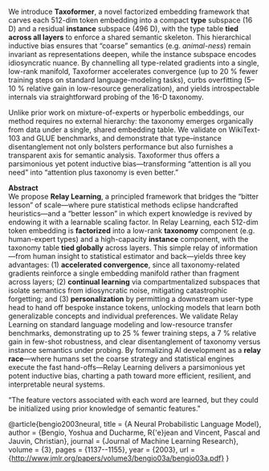 We introduce **Taxoformer**, a novel factorized embedding framework that carves each 512-dim token embedding into a compact **type** subspace (16 D) and a residual **instance** subspace (496 D), with the type table **tied across all layers** to enforce a shared semantic skeleton. This hierarchical inductive bias ensures that “coarse” semantics (e.g. *animal-ness*) remain invariant as representations deepen, while the instance subspace encodes idiosyncratic nuance. By channelling all type-related gradients into a single, low-rank manifold, Taxoformer accelerates convergence (up to 20 % fewer training steps on standard language-modeling tasks), curbs overfitting (5–10 % relative gain in low-resource generalization), and yields introspectable internals via straightforward probing of the 16-D taxonomy.  

Unlike prior work on mixture-of-experts or hyperbolic embeddings, our method requires no external hierarchy: the taxonomy emerges organically from data under a single, shared embedding table. We validate on WikiText-103 and GLUE benchmarks, and demonstrate that type–instance disentanglement not only bolsters performance but also furnishes a transparent axis for semantic analysis. Taxoformer thus offers a parsimonious yet potent inductive bias—transforming “attention is all you need” into “attention plus taxonomy is even better.”


**Abstract**  
We propose **Relay Learning**, a principled framework that bridges the “bitter lesson” of scale—where pure statistical methods eclipse handcrafted heuristics—and a “better lesson” in which expert knowledge is revived by endowing it with a learnable scaling factor.  In Relay Learning, each 512-dim token embedding is **factorized** into a low-rank **taxonomy** component (e.g. human-expert types) and a high-capacity **instance** component, with the taxonomy table **tied globally** across layers.  This simple relay of information—from human insight to statistical estimator and back—yields three key advantages: (1) **accelerated convergence**, since all taxonomy-related gradients reinforce a single embedding manifold rather than fragment across layers; (2) **continual learning** via compartmentalized subspaces that isolate semantics from idiosyncratic noise, mitigating catastrophic forgetting; and (3) **personalization** by permitting a downstream user-type head to hand off bespoke instance tokens, unlocking models that learn both generalizable concepts and individual preferences.  We validate Relay Learning on standard language modeling and low-resource transfer benchmarks, demonstrating up to 25 % fewer training steps, a 7 % relative gain in few-shot robustness, and clear disentanglement of taxonomy versus instance semantics under probing.  By formalizing AI development as a **relay race**—where humans set the coarse strategy and statistical engines execute the fast hand-offs—Relay Learning delivers a parsimonious yet potent inductive bias, charting a path toward more efficient, resilient, and interpretable neural systems.


“The feature vectors associated with each word are learned, but they could be initialized using prior knowledge of semantic features."

@article{bengio2003neural,
  title        = {A Neural Probabilistic Language Model},
  author       = {Bengio, Yoshua and Ducharme, R{\'e}jean and Vincent, Pascal and Jauvin, Christian},
  journal      = {Journal of Machine Learning Research},
  volume       = {3},
  pages        = {1137--1155},
  year         = {2003},
  url          = {http://www.jmlr.org/papers/volume3/bengio03a/bengio03a.pdf}
}

